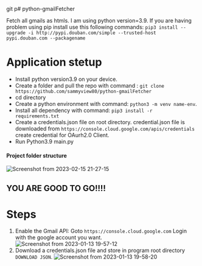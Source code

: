 git p# python-gmailFetcher

Fetch all gmails as htmls.
I am using python version=3.9.
If you are having problem using pip install use this following commands: `pip3 install --upgrade -i http://pypi.douban.com/simple --trusted-host pypi.douban.com --packagename`

# Application stetup

- Install python version3.9 on your device.
- Create a folder and pull the repo with command : `git clone https://github.com/sammyview80/python-gmailFetcher`
- cd directory
- Create a python environment with command: `python3 -m venv name-env`.
- Install all dependency with command: `pip3 install -r requirements.txt`
- Create a credentials.json file on root directory. credential.json file is downloaded from `https://console.cloud.google.com/apis/credentials` create credential for OAurh2.0 Client.
- Run Python3.9 main.py

#### Project folder structure
![Screenshot from 2023-02-15 21-27-15](https://user-images.githubusercontent.com/52382079/219076848-171c0e67-7653-4b31-a566-723923a7029c.png)

## YOU ARE GOOD TO GO!!!!

# Steps

1. Enable the Gmail API: Goto `https://console.cloud.google.com` Login with the google account you want.
![Screenshot from 2023-01-13 19-57-12](https://user-images.githubusercontent.com/52382079/212339833-581a8b1f-3876-4576-b076-dc5b9370964c.png)
2. Download a credentials.json file and store in program root directory `DOWNLOAD JSON`.
![Screenshot from 2023-01-13 19-58-20](https://user-images.githubusercontent.com/52382079/212340007-399e80ad-55d5-4851-acf2-9a2513aade78.png)
